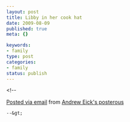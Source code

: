 ```yaml
--- 
layout: post
title: Libby in her cook hat
date: 2009-08-09
published: true
meta: {}

keywords: 
- family
type: post
categories: 
- family
status: publish
---
```

&lt;!--  

  [Posted via email](http://posterous.com)   from [Andrew Eick's posterous](http://andreweick.posterous.com/libby-in-her-cook-hat)  

    --&gt;
